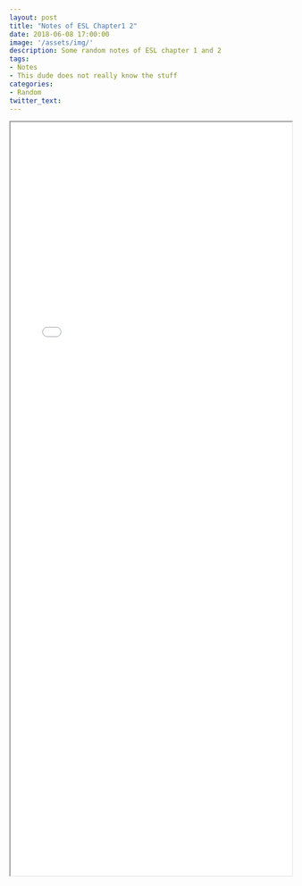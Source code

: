 ```yaml
---
layout: post
title: "Notes of ESL Chapter1 2"
date: 2018-06-08 17:00:00
image: '/assets/img/'
description: Some random notes of ESL chapter 1 and 2
tags:
- Notes
- This dude does not really know the stuff
categories: 
- Random
twitter_text:
---
```


<iframe src="/Documents/ESL_notes/Chapter1_2.pdf" width="100%" height="1350"></iframe>
